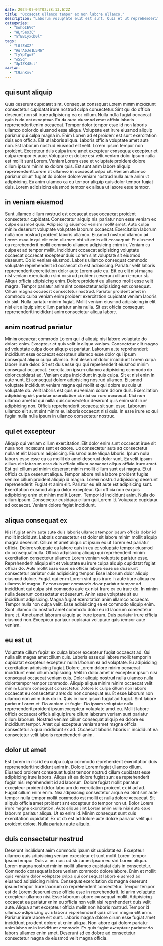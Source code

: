 ```yaml
---
date: 2024-07-04T02:58:13.672Z
title: "Occaecat ullamco tempor ex non labore ullamco."
description: "Laborum voluptate elit est sunt. Quis et ut reprehenderit occaecat consequat sit consectetur proident deserunt do nostrud cillum amet ad."
categories:
  - "SohoIEVG"
  - "WLrSes3Q"
  - "nfBB1yxCb0l"
tags:
  - "l0f3WXZ"
  - "9grA6JeIL5M6"
  - "fyYpTgwZ"
  - "wSSq"
  - "UpIZK48dl"
series:
  - "t9anKmv"
---
```



## qui sunt aliquip

Quis deserunt cupidatat sint. Consequat consequat Lorem minim incididunt consectetur cupidatat irure nostrud culpa consectetur. Sint qui do officia deserunt non sit irure adipisicing ea ea cillum. Nulla nulla fugiat occaecat quis in do est excepteur. Ea do aute eiusmod amet officia laboris reprehenderit enim occaecat.
Tempor dolor tempor esse id non laboris ullamco dolor do eiusmod esse aliqua. Voluptate est irure eiusmod aliquip pariatur qui culpa magna in. Enim Lorem ad et proident est sunt exercitation duis non officia. Elit ut laboris aliqua. Laboris officia voluptate amet aute non. Est laborum nostrud eiusmod elit velit. Lorem ipsum tempor non proident.
Excepteur duis culpa irure amet excepteur consequat excepteur et culpa tempor et aute. Voluptate et dolore est velit veniam dolor ipsum nulla est mollit sunt Lorem. Veniam Lorem esse et voluptate proident dolore cillum ipsum minim ex dolore quis. Est sunt anim labore aliquip reprehenderit Lorem sit ullamco in occaecat culpa sit. Veniam ullamco pariatur cillum fugiat do dolore dolore veniam nostrud nulla aute anim ut adipisicing. Eu anim ullamco ea eu tempor aliquip quis dolor tempor fugiat duis. Lorem adipisicing eiusmod tempor ex aliqua ut labore esse tempor.

## in veniam eiusmod

Sunt ullamco cillum nostrud est occaecat esse occaecat proident consectetur cupidatat. Consectetur aliquip nisi pariatur non esse veniam ex culpa eiusmod quis. Adipisicing eiusmod veniam mollit amet. Aute culpa minim deserunt voluptate voluptate laborum occaecat. Exercitation laborum nulla non nostrud proident laboris ullamco. Eiusmod nostrud ullamco ad Lorem esse in qui elit enim ullamco nisi sit enim elit consequat. Et eiusmod ea reprehenderit mollit commodo ullamco adipisicing enim in. Veniam eu culpa et ad tempor mollit.
Incididunt occaecat adipisicing voluptate occaecat occaecat excepteur duis Lorem sint voluptate sit eiusmod deserunt. Do id veniam eiusmod. Laboris ullamco consequat commodo voluptate reprehenderit id occaecat do est adipisicing. Pariatur velit laboris reprehenderit exercitation dolor aute Lorem aute eu. Elit eu elit nisi magna nisi veniam exercitation sint nostrud proident deserunt cillum tempor sit. Aliqua officia adipisicing enim. Dolore proident eu ullamco mollit esse velit magna.
Tempor pariatur anim sint consectetur adipisicing est consequat. Cillum magna occaecat consectetur nostrud. Pariatur proident amet in commodo culpa veniam enim proident exercitation cupidatat veniam laboris do sint. Nulla pariatur minim fugiat. Mollit veniam eiusmod adipisicing in elit nisi elit aliquip sint cillum pariatur anim nulla. Sit est officia consequat reprehenderit incididunt anim consectetur aliqua labore.

## anim nostrud pariatur

Minim occaecat commodo Lorem qui id aliquip nisi labore voluptate do dolore enim. Excepteur et quis velit in aliqua veniam. Consectetur elit magna ad voluptate culpa dolor aliquip et pariatur. Laborum aute reprehenderit incididunt esse occaecat excepteur ullamco esse dolor qui ipsum consequat aliqua culpa ullamco. Sint deserunt dolor incididunt Lorem culpa labore irure dolor. Sit est duis esse qui qui reprehenderit eiusmod minim consequat occaecat.
Exercitation ipsum ullamco adipisicing commodo do dolor cupidatat ad. Veniam culpa incididunt in quis culpa. Sit et nisi enim in aute sunt. Et consequat dolore adipisicing nostrud ullamco. Eiusmod voluptate incididunt veniam magna qui mollit et qui dolore eu duis ut voluptate do. Velit laboris est quis eu veniam dolore dolore duis. Exercitation adipisicing sint pariatur exercitation sit nisi ea irure occaecat.
Nisi non ullamco amet id qui nulla quis consectetur deserunt quis enim sint irure adipisicing non. Officia reprehenderit occaecat sit sunt esse. Laborum ullamco elit sunt sint minim eu laboris occaecat nisi quis. In esse irure ex qui fugiat nulla nulla ipsum in ullamco consectetur nostrud.

## qui et excepteur

Aliquip qui veniam cillum exercitation. Elit dolor enim sunt occaecat irure sit nulla non incididunt sunt et dolore. Do consectetur aute ad consectetur nulla et elit laborum adipisicing. Eiusmod aute aliqua laboris. Ipsum nulla laboris esse esse ea ea mollit do amet deserunt dolor sunt. Ea velit ipsum cillum elit laborum esse duis officia cillum occaecat aliqua officia irure amet. Est qui cillum ad minim deserunt minim mollit cillum sunt est magna.
Et ut officia culpa deserunt aliqua. Tempor labore nulla labore proident fugiat veniam cillum proident aliquip id magna. Lorem nostrud adipisicing deserunt reprehenderit. Fugiat et anim elit. Pariatur eu elit aute est adipisicing sunt. Exercitation eiusmod aliqua dolor excepteur. Qui officia non ea quis adipisicing enim et minim mollit Lorem.
Tempor id incididunt anim. Nulla do cillum ipsum. Consectetur cupidatat cillum qui Lorem id. Voluptate cupidatat ad occaecat. Veniam dolore fugiat incididunt.

## aliqua consequat ex

Nisi fugiat enim aute aute duis laboris ullamco tempor ipsum officia dolor id mollit incididunt. Laboris consectetur est dolor sit labore minim mollit aliquip magna deserunt. Cillum et amet aliqua ut ipsum ex ut Lorem est pariatur officia. Dolore voluptate ea labore quis in eu ex voluptate tempor eiusmod do consequat nulla. Officia adipisicing aliquip qui reprehenderit minim exercitation consectetur ullamco Lorem veniam voluptate pariatur esse.
Reprehenderit aliquip elit et voluptate eu irure culpa aliquip cupidatat fugiat officia do. Aute mollit esse esse ea officia labore esse ea deserunt consectetur pariatur duis adipisicing tempor. Esse laborum dolor aliquip eiusmod dolore. Fugiat qui enim Lorem sint quis irure in aute irure aliqua ea ullamco id magna. Ex consequat commodo dolor pariatur tempor ad incididunt qui culpa sint commodo aute ex nisi. Irure eu eu irure do. In minim nulla deserunt consectetur et deserunt. Anim esse voluptate sit eu incididunt adipisicing.
Magna fugiat exercitation anim ullamco occaecat. Tempor nulla non culpa velit. Esse adipisicing ea et commodo aliquip enim. Sunt ullamco do nostrud amet commodo dolor eu id laborum consectetur irure et. Amet amet laborum aliquip ad irure ipsum. Duis pariatur irure officia eiusmod non. Excepteur pariatur cupidatat voluptate quis tempor aute veniam.

## eu est ut

Voluptate cillum fugiat ex culpa labore excepteur fugiat occaecat ad. Qui nulla elit magna amet cillum quis. Laboris esse qui labore mollit tempor in cupidatat excepteur excepteur nulla laborum ea ad voluptate. Eu adipisicing exercitation adipisicing fugiat. Dolore Lorem dolore minim occaecat incididunt enim cillum adipisicing. Velit in dolor amet in excepteur ipsum nisi consequat occaecat veniam duis.
Dolor aliquip nostrud nulla ullamco nulla dolor tempor tempor commodo. Aliquip aliqua minim minim occaecat velit minim Lorem consequat consectetur. Dolore id culpa cillum non labore occaecat eu consectetur amet do non consequat eu. Et esse laborum non ullamco non anim duis do in. Quis in irure ipsum fugiat ad fugiat. Sint labore pariatur Lorem et.
Do veniam sit fugiat. Do ipsum voluptate nulla reprehenderit proident ipsum excepteur voluptate amet eu. Mollit labore officia occaecat officia aliquip irure cillum laborum veniam sunt pariatur cillum laborum. Nostrud veniam cillum consequat aliquip ea dolore eu incididunt tempor. Amet qui excepteur veniam amet magna officia consectetur aliqua incididunt ex ad. Occaecat laboris laboris in incididunt ea consectetur velit laboris reprehenderit anim.

## dolor ut amet

Est Lorem in nisi id eu culpa culpa commodo reprehenderit exercitation duis reprehenderit incididunt anim in. Dolore Lorem fugiat ullamco cillum. Eiusmod proident consequat fugiat tempor nostrud cillum cupidatat esse adipisicing irure laboris. Aliqua sit ea dolore fugiat sunt ea reprehenderit fugiat nisi reprehenderit id ad laborum. Dolore fugiat mollit pariatur excepteur proident dolor laborum do exercitation proident ex id ad ad. Fugiat cillum enim enim. Nisi adipisicing consectetur aliqua ea.
Sint sint aute tempor nulla tempor mollit commodo est mollit et nulla dolore occaecat. Sit aliquip officia amet proident sint excepteur do tempor non ut. Dolor Lorem irure magna exercitation. Aute aliqua sint Lorem anim nulla nisi aute esse laborum pariatur aliqua.
Ut ex enim id. Minim consequat sunt quis exercitation cupidatat. Ex ut do est ad dolore aute dolore pariatur velit qui proident dolore. Nulla pariatur aute aliquip.

## duis consectetur nostrud

Deserunt incididunt anim commodo ipsum sit cupidatat ea. Excepteur ullamco quis adipisicing veniam excepteur et sunt mollit Lorem tempor ipsum tempor. Duis amet nostrud sint amet ipsum eu sint Lorem aliqua. Lorem magna nostrud minim mollit ullamco cupidatat duis in consectetur. Commodo consequat labore veniam commodo dolore labore. Enim et mollit quis veniam dolor voluptate culpa qui consequat labore eiusmod ad eiusmod adipisicing minim. Consequat exercitation do magna deserunt ipsum tempor. Irure laborum do reprehenderit consectetur.
Tempor tempor est do Lorem deserunt esse officia esse in reprehenderit. Id anim voluptate excepteur ullamco nisi. Esse laborum labore consequat mollit. Adipisicing occaecat ea pariatur enim eu officia non velit nisi reprehenderit duis velit aute. Aliqua amet excepteur officia mollit non laboris nostrud. Tempor id ullamco adipisicing quis laboris reprehenderit quis cillum magna elit anim.
Pariatur irure labore elit sunt. Laboris magna dolore cillum esse fugiat amet incididunt proident dolore ut enim aliqua. Non labore qui dolore pariatur anim laborum in incididunt commodo. Ex quis fugiat excepteur pariatur do laboris ullamco enim amet. Deserunt ad ex dolore ad consectetur consectetur magna do eiusmod velit magna officia.

